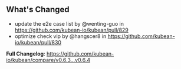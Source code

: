 ## What's Changed
* update the e2e case list by @wenting-guo in https://github.com/kubean-io/kubean/pull/829
* optimize check vip by @hangscer8 in https://github.com/kubean-io/kubean/pull/830


**Full Changelog**: https://github.com/kubean-io/kubean/compare/v0.6.3...v0.6.4
